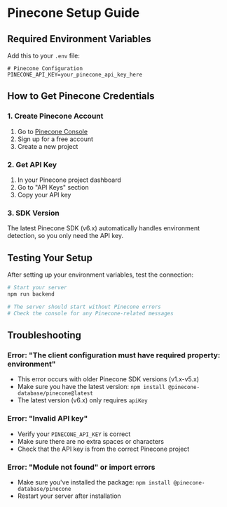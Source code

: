 # Pinecone Setup Guide

## Required Environment Variables

Add this to your `.env` file:

```env
# Pinecone Configuration
PINECONE_API_KEY=your_pinecone_api_key_here
```

## How to Get Pinecone Credentials

### 1. Create Pinecone Account
1. Go to [Pinecone Console](https://app.pinecone.io/)
2. Sign up for a free account
3. Create a new project

### 2. Get API Key
1. In your Pinecone project dashboard
2. Go to "API Keys" section
3. Copy your API key

### 3. SDK Version
The latest Pinecone SDK (v6.x) automatically handles environment detection, so you only need the API key.

## Testing Your Setup

After setting up your environment variables, test the connection:

```bash
# Start your server
npm run backend

# The server should start without Pinecone errors
# Check the console for any Pinecone-related messages
```

## Troubleshooting

### Error: "The client configuration must have required property: environment"
- This error occurs with older Pinecone SDK versions (v1.x-v5.x)
- Make sure you have the latest version: `npm install @pinecone-database/pinecone@latest`
- The latest version (v6.x) only requires `apiKey`

### Error: "Invalid API key"
- Verify your `PINECONE_API_KEY` is correct
- Make sure there are no extra spaces or characters
- Check that the API key is from the correct Pinecone project

### Error: "Module not found" or import errors
- Make sure you've installed the package: `npm install @pinecone-database/pinecone`
- Restart your server after installation
